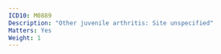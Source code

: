 ```yaml
---
ICD10: M0889
Description: "Other juvenile arthritis: Site unspecified"
Matters: Yes
Weight: 1
---
```

